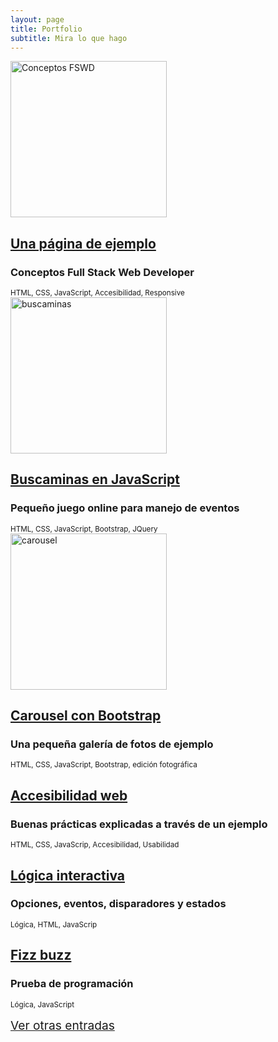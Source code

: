 ```yaml
---
layout: page
title: Portfolio
subtitle: Mira lo que hago
---
```

<div class="text-center">

<article class="post-preview">
<img class="shadow-sm mb-2" src="https://javguerra.github.io/ramp-up-fswd/img/banner.jpg" alt="Conceptos FSWD" width="250"/>
<h2 class="post-title"><a href="{% post_url 2022-04-23-pagina-de-ejemplo %}">Una página de ejemplo</a></h2>
<h3 class="post-subtitle">Conceptos Full Stack Web Developer</h3>
<small>HTML, CSS, JavaScript, Accesibilidad, Responsive</small>
</article>

<article class="post-preview">
<img class="shadow-sm mb-2" src="{%  link assets/img/buscaminas.png %}" alt="buscaminas" width="250"/>
<h2 class="post-title"><a href="{% post_url 2022-04-28-buscaminas %}">Buscaminas en JavaScript</a></h2>
<h3 class="post-subtitle">Pequeño juego online para manejo de eventos</h3>
<small>HTML, CSS, JavaScript, Bootstrap, JQuery</small> 
</article>

<article class="post-preview">
<img class="shadow-sm mb-2" src="https://badared.com/javguerra/daw/galeria/foto.jpg" alt="carousel" width="250"/>
<h2 class="post-title"><a href="{% post_url 2022-04-29-galeria-carousel %}">Carousel con Bootstrap</a></h2>
<h3 class="post-subtitle">Una pequeña galería de fotos de ejemplo</h3>
<small>HTML, CSS, JavaScript, Bootstrap, edición fotográfica</small>
</article>

<article class="post-preview">
<h2 class="post-title"><a href="{% post_url 2022-05-08-accesibilidad %}">Accesibilidad web</a></h2>
<h3 class="post-subtitle">Buenas prácticas explicadas a través de un ejemplo</h3>
<small>HTML, CSS, JavaScrip, Accesibilidad, Usabilidad</small>
</article>

<article class="post-preview">
<h2 class="post-title"><a href="{% post_url 2022-04-30-logica-interactiva %}">Lógica interactiva</a></h2>
<h3 class="post-subtitle">Opciones, eventos, disparadores y estados</h3>
<small>Lógica, HTML, JavaScrip</small>
</article>

<article class="post-preview">
<h2 class="post-title"><a href="{% post_url 2022-04-22-fizzbuzz %}">Fizz buzz</a></h2>
<h3 class="post-subtitle">Prueba de programación</h3>
<small>Lógica, JavaScript</small>
</article>

<a href="{% link index.html %}" class="mt-5 btn btn-info text-uppercase"
style="font-family:font-family:'Open Sans', 'Helvetica Neue', Helvetica, Arial, sans-serif;font-size: 1.2rem;">Ver otras entradas</a>

</div>


